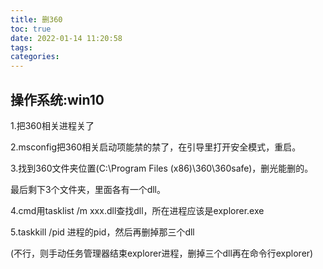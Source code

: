 ```yaml
---
title: 删360
toc: true
date: 2022-01-14 11:20:58
tags:
categories:
---
```

## 操作系统:win10

1.把360相关进程关了

2.msconfig把360相关启动项能禁的禁了，在引导里打开安全模式，重启。

3.找到360文件夹位置(C:\Program Files (x86)\360\360safe)，删光能删的。

最后剩下3个文件夹，里面各有一个dll。

4.cmd用tasklist /m xxx.dll查找dll，所在进程应该是explorer.exe

5.taskkill /pid 进程的pid，然后再删掉那三个dll

(不行，则手动任务管理器结束explorer进程，删掉三个dll再在命令行explorer)



